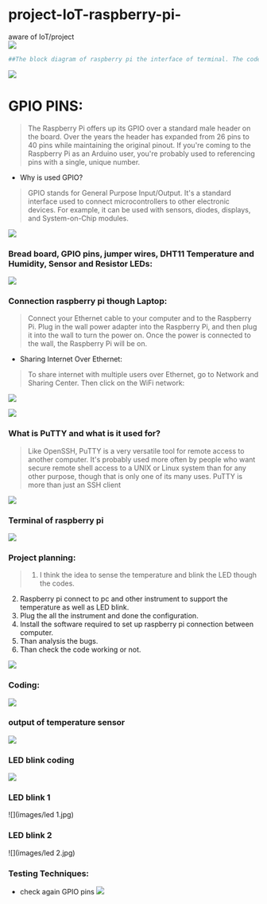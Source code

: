# project-IoT-raspberry-pi-
aware of IoT/project   
![](/images/rasospng.png)


```sh  
##The block diagram of raspberry pi the interface of terminal. The code written in the terminal of the raspberry pi. The temperature sensor display the temp. On the terminal.
```

 ![](/images/block.png)

# GPIO PINS:
>The Raspberry Pi offers up its GPIO over a standard male header on the board. Over the years the header has expanded from 26 pins to 40 pins while maintaining the original pinout. If you're coming to the Raspberry Pi as an Arduino user, you're probably used to referencing pins with a single, unique number.


- Why is used GPIO?

>GPIO stands for General Purpose Input/Output. It's a standard interface used to connect microcontrollers to other electronic devices. For example, it can be used with sensors, diodes, displays, and System-on-Chip modules.

 ![](images/gpio.jpg)

 ### Bread board, GPIO pins, jumper wires, DHT11 Temperature and Humidity, Sensor and Resistor LEDs:
 ![](images/bread.jpg)
 ### Connection raspberry pi though Laptop:
 >Connect your Ethernet cable to your computer and to the Raspberry Pi. Plug in the wall power adapter into the Raspberry Pi, and then plug it into the wall to turn the power on. Once the power is connected to the wall, the Raspberry Pi will be on.
 - Sharing Internet Over Ethernet:   
 >To share internet with multiple users over Ethernet, go to Network and Sharing Center. Then click on the WiFi network:

 ![](/images/internet.png)

![](images/est.jpg)

### What is PuTTY and what is it used for?
>Like OpenSSH, PuTTY is a very versatile tool for remote access to another computer. It's probably used more often by people who want secure remote shell access to a UNIX or Linux system than for any other purpose, though that is only one of its many uses. PuTTY is more than just an SSH client

![](images/putty.png)

### Terminal of raspberry pi  

![](images/terminal.png)
### Project planning:
>1.	 I think the idea to sense the temperature and blink the LED though the codes.
2.	 Raspberry pi connect to pc and other instrument to support the temperature as well as LED blink.
3.	Plug the all the instrument and done the configuration.
4.	Install the software required to set up raspberry pi connection between computer.
5.	Than analysis the bugs.
6.	Than check the code working or not.

![](images/blockpl.jpg)

### Coding:
![](images/code.png)
### output of temperature sensor
![](images/tem.png)
### LED blink coding
![](images/light.png)
### LED blink 1
![](images/led 1.jpg)
### LED blink 2
![](images/led 2.jpg)
### Testing Techniques:
- check again GPIO pins
![](images/g.png)
 
